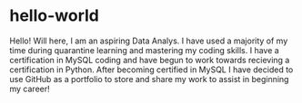 # hello-world

Hello! Will here, I am an aspiring Data Analys. I have used a majority of my time during quarantine learning and mastering my coding skills. I have a certification in MySQL coding and have begun to work towards recieving a certification in Python. After becoming certified in MySQL I have decided to use GitHub as a portfolio to store and share my work to assist in beginning my career!   
